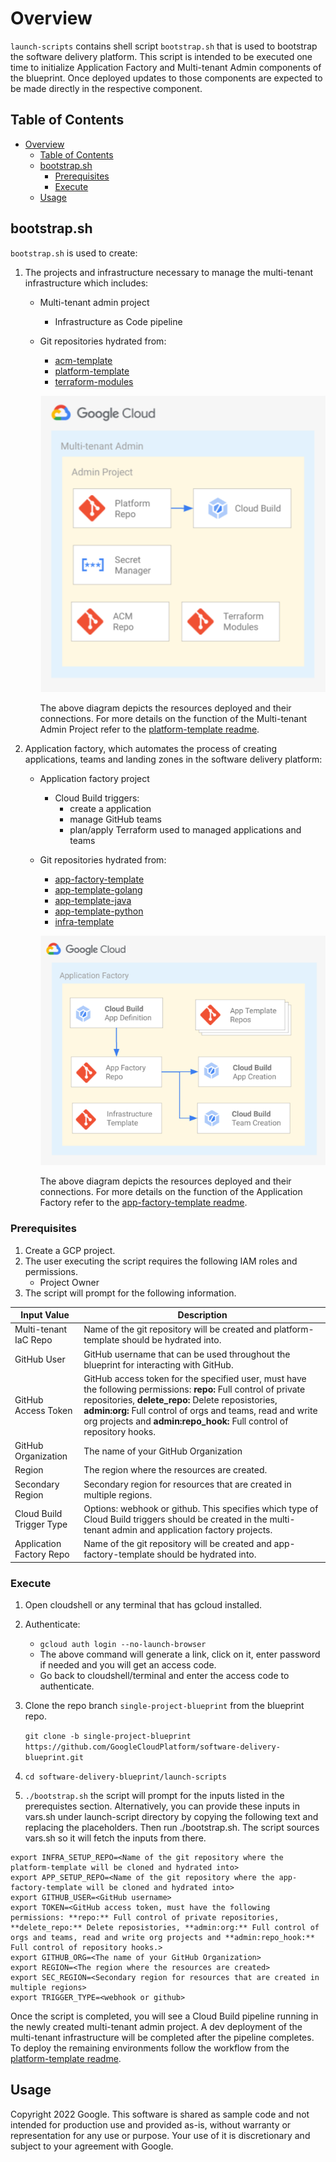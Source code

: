# Overview

`launch-scripts` contains shell script `bootstrap.sh` that is used to bootstrap the software delivery platform. This script is intended to be executed one time to initialize Application Factory and Multi-tenant Admin components of the blueprint. Once deployed updates to those components are expected to be made directly in the respective component.

## Table of Contents

- [Overview](#overview)
    - [Table of Contents](#table-of-contents)
    - [bootstrap.sh](#bootstrapsh)
        - [Prerequisites](#prerequisites)
        - [Execute](#execute)
    - [Usage](#usage)

## bootstrap.sh

`bootstrap.sh` is used to create:

1. The projects and infrastructure necessary to manage the multi-tenant infrastructure which includes:

   -   Multi-tenant admin project
       - Infrastructure as Code pipeline
   -   Git repositories hydrated from:
       -   [acm-template][acm-template]
       -   [platform-template][platform-template]
       -   [terraform-modules][terraform-modules]
   
       ![multi-tenant-admin](../resources/multi-tenant-admin.png)

       The above diagram depicts the resources deployed and their connections. For more details on the function of the Multi-tenant Admin Project refer to the [platform-template readme][platform-architecture].

2. Application factory, which automates the process of creating applications, teams and landing zones in the software delivery platform:

   -   Application factory project
       - Cloud Build triggers:
         - create a application
         - manage GitHub teams
         - plan/apply Terraform used to managed applications and teams
   -   Git repositories hydrated from:
       -   [app-factory-template][app-factory-template]
       -   [app-template-golang][app-template-golang]
       -   [app-template-java][app-template-java]
       -   [app-template-python][app-template-python]
       -   [infra-template][infra-template]

       ![app-factory-project](../resources/app-factory-project.png)

        The above diagram depicts the resources deployed and their connections.  For more details on the function of the Application Factory refer to the [app-factory-template readme][app-factory-architecture].

### Prerequisites

1. Create a GCP project. 
2. The user executing the script requires the following IAM roles and permissions.
    - Project Owner
3.  The script will prompt for the following information.

| Input Value              | Description
|--------------------------| --------------------
| Multi-tenant IaC Repo    | Name of the git repository will be created and platform-template should be hydrated into.
| GitHub User              | GitHub username that can be used throughout the blueprint for interacting with GitHub.
| GitHub Access Token      | GitHub access token for the specified user, must have the following permissions: **repo:** Full control of private repositories, **delete_repo:** Delete reposistories, **admin:org:** Full control of orgs and teams, read and write org projects and **admin:repo_hook:** Full control of repository hooks.
| GitHub Organization      | The name of your GitHub Organization
| Region                   | The region where the resources are created.
| Secondary Region         | Secondary region for resources that are created in multiple regions.
| Cloud Build Trigger Type | Options: webhook or github. This specifies which type of Cloud Build triggers should be created in the multi-tenant admin and application factory projects.
| Application Factory Repo | Name of the git repository will be created and app-factory-template should be hydrated into.

### Execute

1.  Open cloudshell or any terminal that has gcloud installed.
2.  Authenticate:
    - `gcloud auth login --no-launch-browser`
    - The above command will generate a link, click on it, enter password if needed and you will get an access code.
    - Go back to cloudshell/terminal and enter the access code to authenticate.
3.  Clone the repo branch `single-project-blueprint` from the blueprint repo.

    `git clone -b single-project-blueprint https://github.com/GoogleCloudPlatform/software-delivery-blueprint.git`

4.  `cd software-delivery-blueprint/launch-scripts`
5.  `./bootstrap.sh` the script will prompt for the inputs listed in the prerequistes section. Alternatively, you can provide these inputs in vars.sh under launch-script directory by copying the following text and replacing the placeholders. Then run ./bootstrap.sh. The script sources vars.sh so it will fetch the inputs from there.
```
export INFRA_SETUP_REPO=<Name of the git repository where the platform-template will be cloned and hydrated into>
export APP_SETUP_REPO=<Name of the git repository where the app-factory-template will be cloned and hydrated into>
export GITHUB_USER=<GitHub username>
export TOKEN=<GitHub access token, must have the following permissions: **repo:** Full control of private repositories, **delete_repo:** Delete reposistories, **admin:org:** Full control of orgs and teams, read and write org projects and **admin:repo_hook:** Full control of repository hooks.>
export GITHUB_ORG=<The name of your GitHub Organization>
export REGION=<The region where the resources are created>
export SEC_REGION=<Secondary region for resources that are created in multiple regions>
export TRIGGER_TYPE=<webhook or github>
```
Once the script is completed, you will see a Cloud Build pipeline running in the newly created multi-tenant admin project. A dev deployment of the multi-tenant infrastructure will be completed after the pipeline completes. To deploy the remaining environments follow the workflow from the  [platform-template readme][platform-template-pipeline].

## Usage

Copyright 2022 Google. This software is shared as sample code and not intended
for production use and provided as-is, without warranty or representation for
any use or purpose. Your use of it is discretionary and subject to your
agreement with Google.

<!-- LINKS: https://www.markdownguide.org/basic-syntax/#reference-style-links -->
[acm-template]: ../acm-template/
[app-factory-template]: ../app-factory-template/
[app-factory-architecture]: ../app-factory-template/README.md#application-factory-architecture
[app-template-golang]: ../app-template-golang/
[app-template-java]: ../app-template-java/
[app-template-python]: ../app-template-python/
[external-accounts]: https://support.google.com/a/answer/9007750?hl=en&ref_topic=25840
[group-manager]: https://support.google.com/a/answer/167094?hl=en&ref_topic=9399820
[infra-template]: ../infra-template/
[platform-template]: ../platform-template/
[platform-architecture]: ../platform-template/README.md#architecture
[terraform-modules]:../terraform-modules/
[workspace-group]: https://support.google.com/a/answer/9400082?hl=en#zippy=%2Cstep-create-a-group
[vars.sh]: ./vars.sh
[platform-template-pipeline]: ../platform-template/README.md#infrastructure-pipeline